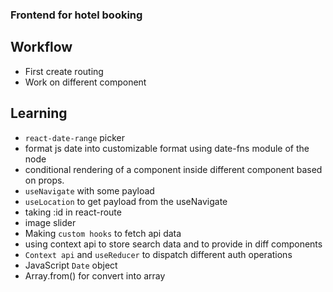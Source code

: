 ### Frontend for hotel booking

## Workflow
- First create routing
- Work on different component

## Learning
- `react-date-range` picker
- format js date into customizable format using date-fns module of the node
- conditional rendering of a component inside different component based on props.
- `useNavigate` with some payload
- `useLocation` to get payload from the useNavigate
- taking :id in react-route
- image slider
- Making `custom hooks` to fetch api data
- using context api to store search data and to provide in diff components
- `Context api` and `useReducer` to dispatch different auth operations
- JavaScript `Date` object
- Array.from() for convert into array